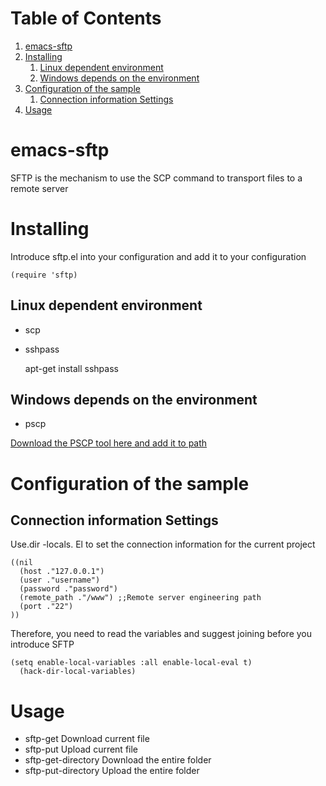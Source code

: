 
# Table of Contents

1.  [emacs-sftp](#org0920bc9)
2.  [Installing](#orgfd5b100)
    1.  [Linux dependent environment](#orgf95151f)
    2.  [Windows depends on the environment](#org3e54184)
3.  [Configuration of the sample](#org1280a34)
    1.  [Connection information Settings](#orgb210060)
4.  [Usage](#org4f91cee)


<a id="org0920bc9"></a>

# emacs-sftp

SFTP is the mechanism to use the SCP command to transport files to a remote server 


<a id="orgfd5b100"></a>

# Installing

Introduce sftp.el into your configuration and add it to your configuration 

    (require 'sftp)


<a id="orgf95151f"></a>

## Linux dependent environment

-   scp
-   sshpass

    apt-get install sshpass


<a id="org3e54184"></a>

## Windows depends on the environment

-   pscp

[Download the PSCP tool here and add it to path](https://www.chiark.greenend.org.uk/~sgtatham/putty/latest.html)


<a id="org1280a34"></a>

# Configuration of the sample


<a id="orgb210060"></a>

## Connection information Settings

Use.dir -locals. El to set the connection information for the current project

    ((nil
      (host ."127.0.0.1")
      (user ."username")
      (password ."password")
      (remote_path ."/www") ;;Remote server engineering path 
      (port ."22")
    ))

Therefore, you need to read the variables and suggest joining before you introduce SFTP

    (setq enable-local-variables :all enable-local-eval t)
      (hack-dir-local-variables)


<a id="org4f91cee"></a>

# Usage

-   sftp-get Download current file
-   sftp-put Upload current file
-   sftp-get-directory Download the entire folder
-   sftp-put-directory Upload the entire folder

